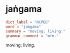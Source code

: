 # jaṅgama

``` toml
dict_label = "NCPED"
word = "jaṅgama"
summary = "moving; living."
grammar_comment = "mfn."
```

moving; living.

